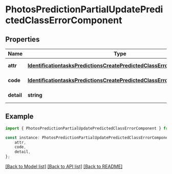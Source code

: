 # PhotosPredictionPartialUpdatePredictedClassErrorComponent


## Properties

Name | Type | Description | Notes
------------ | ------------- | ------------- | -------------
**attr** | [**IdentificationtasksPredictionsCreatePredictedClassErrorComponentAttr**](IdentificationtasksPredictionsCreatePredictedClassErrorComponentAttr.md) |  | [default to undefined]
**code** | [**IdentificationtasksPredictionsCreatePredictedClassErrorComponentCode**](IdentificationtasksPredictionsCreatePredictedClassErrorComponentCode.md) |  | [default to undefined]
**detail** | **string** |  | [default to undefined]

## Example

```typescript
import { PhotosPredictionPartialUpdatePredictedClassErrorComponent } from 'mosquito-alert';

const instance: PhotosPredictionPartialUpdatePredictedClassErrorComponent = {
    attr,
    code,
    detail,
};
```

[[Back to Model list]](../README.md#documentation-for-models) [[Back to API list]](../README.md#documentation-for-api-endpoints) [[Back to README]](../README.md)
